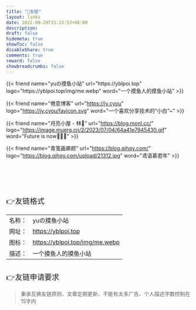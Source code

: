 ```yaml
---
title: "🤝友链"
layout: links
date: 2022-09-20T15:15:53+08:00
description: 
draft: false
hidemeta: true
showToc: false
disableShare: true
comments: true
reward: false
showbreadcrumbs: false
---
```


<div class="friend">
{{< friend name="yuの摸鱼小站" url="https://yblpoi.top" logo="https://yblpoi.top/img/me.webp" word="一个摸鱼人的摸鱼小站" >}}

{{< friend name="倦意博客" url="https://jy.cyou" logo="https://jy.cyou/favicon.svg" word="一个喜欢分享技术的“小白”~" >}}

{{< friend name="月亮小屋 - 林🌙" url="https://blog.monl.cc/" logo="https://image.muerg.cn/2/2023/07/04/64a41e7945430.gif" word="Future is now🍭🍭🍭" >}}

{{< friend name="青笺画卿颜" url="https://blog.qjhqy.com/" logo="https://blog.qjhqy.com/upload/21312.jpg" word="鸢语慕君年" >}}



</div>

<br/>
<br/>
<br/>
<br/>
<br/>



<div style="font-size: 20px;" class="youlian">👉友链格式</div>

<div style="font-size: 16px;">


|        |                                |
| ------ | ------------------------------ |
| 名称： | yuの摸鱼小站                   |
| 网址： | https://yblpoi.top             |
| 图标： | https://yblpoi.top/img/me.webp |
| 描述： | 一个摸鱼人的摸鱼小站           |

</div>

<br/>

<div style="font-size: 20px;">👉友链申请要求</div>

> 秉承互换友链原则、文章定期更新、不能有太多广告、个人描述字数控制在15字内


